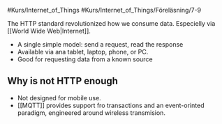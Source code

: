 #Kurs/Internet_of_Things #Kurs/Internet_of_Things/Föreläsning/7-9

The HTTP standard revolutionized how we consume data. Especielly via [[World Wide Web|Internet]].
- A single simple model: send a request, read the response
- Available via ana tablet, laptop, phone, or PC.
- Good for requesting data from a known source

## Why is not HTTP enough
- Not designed for mobile use. 
- [[MQTT]] provides support fro transactions and an event-orinted paradigm, engineered around wireless transmision.